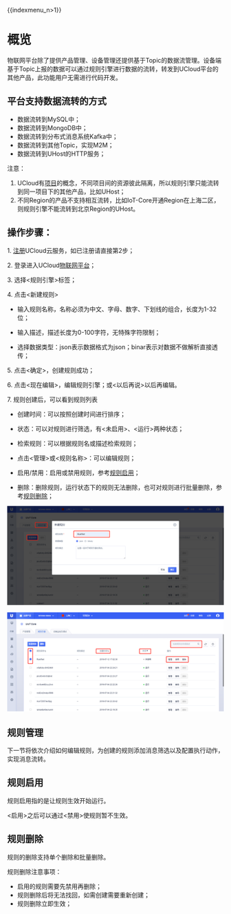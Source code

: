 {{indexmenu_n>1}}
# 概览
物联网平台除了提供产品管理、设备管理还提供基于Topic的数据流管理。设备端基于Topic上报的数据可以通过规则引擎进行数据的流转，转发到UCloud平台的其他产品，此功能用户无需进行代码开发。

## 平台支持数据流转的方式

- 数据流转到MySQL中；
- 数据流转到MongoDB中；
- 数据流转到分布式消息系统Kafka中；
- 数据流转到其他Topic，实现M2M；
- 数据流转到UHost的HTTP服务；



注意：

1. UCloud有[项目](https://docs.ucloud.cn/management_monitor/uproject/index)的概念，不同项目间的资源彼此隔离，所以规则引擎只能流转到同一项目下的其他产品，比如UHost；
2. 不同Region的产品不支持相互流转，比如IoT-Core开通Region在上海二区，则规则引擎不能流转到北京Region的UHost。



## 操作步骤：

1\. [注册](https://passport.ucloud.cn/#register)UCloud云服务，如已注册请直接第2步；

2\. 登录进入UCloud[物联网平台](https://console.ucloud.cn/iot)；

3\. 选择<规则引擎>标签；

4\. 点击<新建规则>

- 输入规则名称，名称必须为中文、字母、数字、下划线的组合，长度为1-32位；

- 输入描述，描述长度为0-100字符，无特殊字符限制；

- 选择数据类型：json表示数据格式为json；binar表示对数据不做解析直接透传；

5\. 点击<确定>，创建规则成功；

6\. 点击<现在编辑>，编辑规则引擎；或<以后再说>以后再编辑。

7\. 规则创建后，可以看到规则列表

- 创建时间：可以按照创建时间进行排序；

- 状态：可以对规则进行筛选，有<未启用>、<运行>两种状态；

- 检索规则：可以根据规则名或描述检索规则；

- 点击<管理>或<规则名称>：可以编辑规则；

- 启用/禁用：启用或禁用规则，参考[规则启用](#规则启用)；

- 删除：删除规则，运行状态下的规则无法删除，也可对规则进行批量删除，参考[规则删除](#规则删除)；
   

![新建规则](../../images/新建规则.png)

![规则列表](../../images/规则列表.png)



## 规则管理

下一节将依次介绍如何编辑规则，为创建的规则添加消息筛选以及配置执行动作，实现消息流转。



## 规则启用

规则启用指的是让规则生效开始运行。

<启用>之后可以通过<禁用>使规则暂不生效。



## 规则删除

规则的删除支持单个删除和批量删除。

规则删除注意事项：

- 启用的规则需要先禁用再删除；
- 规则删除后将无法找回，如需创建需要重新创建；
- 规则删除立即生效；
